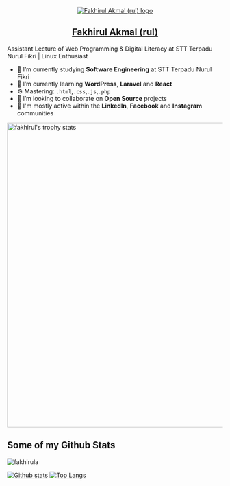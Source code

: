 <div align="center">
  
[![Fakhirul Akmal (rul) logo](https://avatars.githubusercontent.com/fakhirula?size=200)](https://github.com/fakhirula "Rul's logo")
## [Fakhirul Akmal (rul)](https://www.linkedin.com/in/fakhirul-akmal/ "Fakhirul LinkedIn")

</div>

Assistant Lecture of Web Programming & Digital Literacy at STT Terpadu Nurul Fikri | Linux Enthusiast
- 🔭 I’m currently studying **Software Engineering** at STT Terpadu Nurul Fikri
- 🌱 I’m currently learning **WordPress**, **Laravel** and **React**
- ⚙️ Mastering: `.html`,`.css`,`.js`,`.php`
- 👯 I’m looking to collaborate on **Open Source** projects
- 💬 I'm mostly active within the **LinkedIn**, **Facebook** and **Instagram** communities

<a href="https://github.com/fakhirula">
  <img align="center" width="710px" src="https://github-profile-trophy.vercel.app/?username=fakhirula" alt="fakhirul's trophy stats"/>
</a>

## Some of my Github Stats
<p align=left> <img src=https://komarev.com/ghpvc/?username=fakhirula alt=fakhirula /> </p>

[![Github stats](https://github-readme-stats.vercel.app/api?username=fakhirula&show_icons=true&include_all_commits=true)](https://github.com/fakhirula/github-readme-stats)
[![Top Langs](https://github-readme-stats.vercel.app/api/top-langs/?username=fakhirula&layout=compact)](https://github.com/fakhirula/github-readme-stats)

